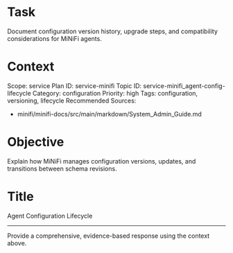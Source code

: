 # Task
Document configuration version history, upgrade steps, and compatibility considerations for MiNiFi agents.

# Context
Scope: service
Plan ID: service-minifi
Topic ID: service-minifi_agent-config-lifecycle
Category: configuration
Priority: high
Tags: configuration, versioning, lifecycle
Recommended Sources:
- minifi/minifi-docs/src/main/markdown/System_Admin_Guide.md

# Objective
Explain how MiNiFi manages configuration versions, updates, and transitions between schema revisions.

# Title
Agent Configuration Lifecycle

---

Provide a comprehensive, evidence-based response using the context above.
